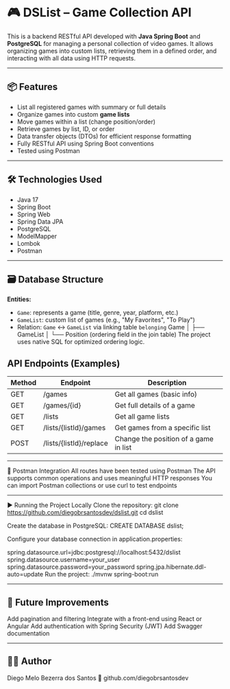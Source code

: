 # 🎮 DSList – Game Collection API

This is a backend RESTful API developed with **Java Spring Boot** and **PostgreSQL** for managing a personal collection of video games. It allows organizing games into custom lists, retrieving them in a defined order, and interacting with all data using HTTP requests.

---

## 📦 Features

- List all registered games with summary or full details
- Organize games into custom **game lists**
- Move games within a list (change position/order)
- Retrieve games by list, ID, or order
- Data transfer objects (DTOs) for efficient response formatting
- Fully RESTful API using Spring Boot conventions
- Tested using Postman

---

## 🛠️ Technologies Used

- Java 17
- Spring Boot
- Spring Web
- Spring Data JPA
- PostgreSQL
- ModelMapper
- Lombok
- Postman

---

## 🗃️ Database Structure

**Entities:**

- `Game`: represents a game (title, genre, year, platform, etc.)
- `GameList`: custom list of games (e.g., "My Favorites", "To Play")
- Relation: `Game` ↔ `GameList` via linking table `belonging`
Game
│
├── GameList
│   └── Position (ordering field in the join table)
The project uses native SQL for optimized ordering logic.

## API Endpoints (Examples)

| Method | Endpoint                    | Description                             |
|--------|-----------------------------|-----------------------------------------|
| GET    | /games                      | Get all games (basic info)              |
| GET    | /games/{id}                 | Get full details of a game              |
| GET    | /lists                      | Get all game lists                      |
| GET    | /lists/{listId}/games       | Get games from a specific list          |
| POST   | /lists/{listId}/replace     | Change the position of a game in list   |



________________________________________

🧪 Postman Integration
All routes have been tested using Postman
The API supports common operations and uses meaningful HTTP responses
You can import Postman collections or use curl to test endpoints
________________________________________

▶️ Running the Project Locally
Clone the repository:
git clone https://github.com/diegobrsantosdev/dslist.git
cd dslist

Create the database in PostgreSQL:
CREATE DATABASE dslist;

Configure your database connection in application.properties:

spring.datasource.url=jdbc:postgresql://localhost:5432/dslist
spring.datasource.username=your_user
spring.datasource.password=your_password
spring.jpa.hibernate.ddl-auto=update
Run the project:
./mvnw spring-boot:run

________________________________________

## 🚀 Future Improvements
Add pagination and filtering
Integrate with a front-end using React or Angular
Add authentication with Spring Security (JWT)
Add Swagger documentation
________________________________________

## 👨‍💻 Author
Diego Melo Bezerra dos Santos
🔗 github.com/diegobrsantosdev
